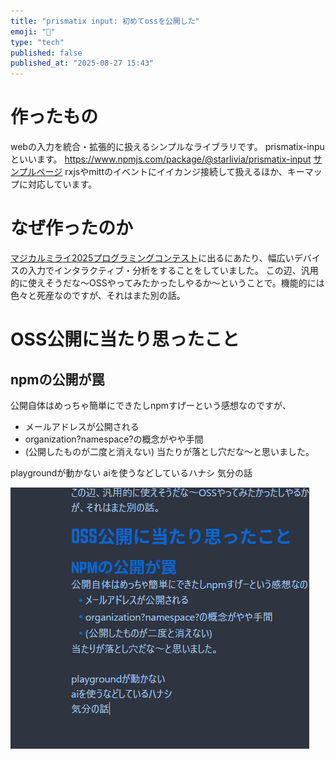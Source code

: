```yaml
---
title: "prismatix input: 初めてossを公開した"
emoji: "🚀"
type: "tech"
published: false
published_at: "2025-08-27 15:43"
---
```

# 作ったもの
webの入力を統合・拡張的に扱えるシンプルなライブラリです。
prismatix-inpuといいます。
https://www.npmjs.com/package/@starlivia/prismatix-input
[サンプルページ](https://stackblitz.com/edit/prismatix-input-playground?file=src%2Fmain.ts)
rxjsやmittのイベントにイイカンジ接続して扱えるほか、キーマップに対応しています。
# なぜ作ったのか
[マジカルミライ2025プログラミングコンテスト](https://magicalmirai.com/2025/procon/)に出るにあたり、幅広いデバイスの入力でインタラクティブ・分析をすることをしていました。
この辺、汎用的に使えそうだな～OSSやってみたかったしやるか～ということで。機能的には色々と死産なのですが、それはまた別の話。
# OSS公開に当たり思ったこと
## npmの公開が罠
公開自体はめっちゃ簡単にできたしnpmすげーという感想なのですが、
- メールアドレスが公開される
- organization?namespace?の概念がやや手間
- (公開したものが二度と消えない)
当たりが落とし穴だな～と思いました。

playgroundが動かない
aiを使うなどしているハナシ
気分の話

![Pasted image 20250829154310](/images/Pasted%20image%2020250829154310.png)